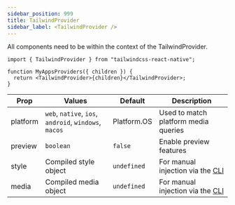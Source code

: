 ```yaml
---
sidebar_position: 999
title: TailwindProvider
sidebar_label: <TailwindProvider />
---
```


All components need to be within the context of the TailwindProvider.

```tsx
import { TailwindProvider } from "tailwindcss-react-native";

function MyAppsProviders({ children }) {
  return <TailwindProvider>{children}</TailwindProvider>;
}
```

| Prop     | Values                                                | Default     | Description                                           |
| -------- | ----------------------------------------------------- | ----------- | ----------------------------------------------------- |
| platform | `web`, `native`, `ios`, `android`, `windows`, `macos` | Platform.OS | Used to match platform media queries                  |
| preview  | `boolean`                                             | `false`     | Enable preview features                               |
| style    | Compiled style object                                 | `undefined` | For manual injection via the [CLI](/setup-guides/cli) |
| media    | Compiled media object                                 | `undefined` | For manual injection via the [CLI](/setup-guides/cli) |
